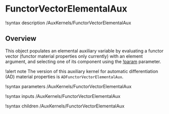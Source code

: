# FunctorVectorElementalAux

!syntax description /AuxKernels/FunctorVectorElementalAux

## Overview

This object populates an elemental auxiliary variable by evaluating a functor vector
(functor material properties only currently) with an element argument, and selecting one of
its component using the [!param](/AuxKernels/FunctorVectorElementalAux/component) parameter.

!alert note
The version of this auxiliary kernel for automatic differentiation (AD) material properties is
`ADFunctorVectorElementalAux`.

!syntax parameters /AuxKernels/FunctorVectorElementalAux

!syntax inputs /AuxKernels/FunctorVectorElementalAux

!syntax children /AuxKernels/FunctorVectorElementalAux
